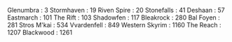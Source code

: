 Glenumbra : 3
Stormhaven : 19
Riven Spire : 20
Stonefalls : 41
Deshaan : 57
Eastmarch : 101
The Rift : 103
Shadowfen : 117
Bleakrock : 280
Bal Foyen : 281
Stros M'kai : 534
Vvardenfell : 849
Western Skyrim : 1160
The Reach : 1207
Blackwood : 1261